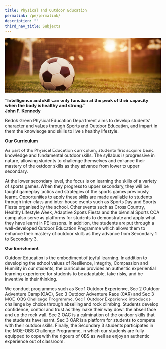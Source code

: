 ```yaml
---
title: Physical and Outdoor Education
permalink: /pe/permalink/
description: ""
third_nav_title: Subjects
---
```

![](/images/PE-Outdoor-1-e1570173271525.jpg)

**“Intelligence and skill can only function at the peak of
their capacity when the body is healthy and strong.”<br>
John F. Kennedy**

Bedok Green Physical Education Department aims to develop students’ character and values through Sports and Outdoor Education, and impart in them the knowledge and skills to live a healthy lifestyle.

**Our Curriculum**

As part of the Physical Education curriculum, students first acquire basic knowledge and fundamental outdoor skills. The syllabus is progressive in nature, allowing students to challenge themselves and enhance their mastery of the outdoor skills as they advance from lower to upper secondary.

At the lower secondary level, the focus is on learning the skills of a variety of sports games. When they progress to upper secondary, they will be taught gameplay tactics and strategies of the sports games previously learnt. Opportunities to apply these skills are made available to students through inter-class and inter-house events such as Sports Day and Sports Fiesta organised by the school. Other events such as Cross Country, Healthy Lifestyle Week, Adaptive Sports Fiesta and the biennial Sports CCA camp also serve as platforms for students to demonstrate and apply what they have learnt in PE lessons. In addition, the students are put through a well-developed Outdoor Education Programme which allows them to enhance their mastery of outdoor skills as they advance from Secondary 1 to Secondary 3.

**Our Enrichment**

Outdoor Education is the embodiment of joyful learning. In addition to developing the school values of Resilience, Integrity, Compassion and Humility in our students, the curriculum provides an authentic experiential learning experience for students to be adaptable, take risks, and be inventive in their thinking.

We conduct programmes such as Sec 1 Outdoor Experience, Sec 2 Outdoor Adventure Camp (OAC), Sec 3 Outdoor Adventure Race (OAR) and Sec 3 MOE-OBS Challenge Programme. Sec 1 Outdoor Experience introduces challenge by choice through abseiling and rock climbing. Students develop confidence, control and trust as they make their way down the abseil face and up the rock wall. Sec 2 OAC is a culmination of the outdoor skills that the students have learnt. Sec 3 OAR is a platform for students to compete with their outdoor skills. Finally, the Secondary 3 students participates in the MOE-OBS Challenge Programme, in which our students are fully equipped to cope with the rigours of OBS as well as enjoy an authentic experience out of classroom.